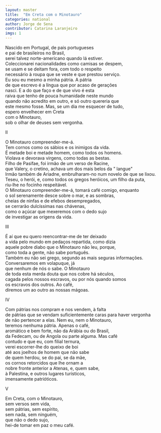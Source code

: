 ```yaml
---
layout: master
title:  "Em Creta com o Minotauro"
categories: national
author: Jorge de Sena
contributor: Catarina Laranjeiro
imgs: 1
---
```


Nascido em Portugal, de pais portugueses  
e pai de brasileiros no Brasil,  
serei talvez norte-americano quando lá estiver.  
Coleccionarei nacionalidades como camisas se despem,  
se usam e se deitam fora, com todo o respeito  
necessário à roupa que se veste e que prestou serviço.  
Eu sou eu mesmo a minha pátria. A pátria  
de que escrevo é a língua que por acaso de gerações  
nasci. E a do que faço e de que vivo é esta  
raiva que tenho de pouca humanidade neste mundo  
quando não acredito em outro, e só outro quereria que   
este mesmo fosse. Mas, se um dia me esquecer de tudo,  
espero envelhecer em Creta  
com o Minotauro,  
sob o olhar de deuses sem vergonha.  
  
II  
  
O Minotauro compreender-me-á.  
Tem cornos como os sábios e os inimigos da vida.  
É metade boi e metade homem, como todos os homens.  
Violava e devorava virgens, como todas as bestas.  
Filho de Pasifae, foi irmão de um verso de Racine,  
que Valery, o cretino, achava um dos mais belos da " langue"  
Irmão também de Ariadne, embrulharam-no num novelo de que se lixou.  
Teseu, o herói, e, como todos os gregos heróicos, um filho da puta,  
riu-lhe no focinho respeitável.  
O Minotauro compreender-me-á, tomará café comigo, enquanto  
o sol serenamente desce sobre o mar, e as sombras,  
cheias de ninfas e de efebos desempregados,  
se cerrarão dulcíssimas nas chávenas,  
como o açúcar que mexeremos com o dedo sujo  
de investigar as origens da vida.  
  
III  
  
É aí que eu quero reencontrar-me de ter deixado  
a vida pelo mundo em pedaços repartida, como dizia  
aquele pobre diabo que o Minotauro não leu, porque,  
como toda a gente, não sabe português.  
Também eu não sei grego, segundo as mais seguras informações.  
Conversaremos em volapuque, já  
que nenhum de nós o sabe. O Minotauro  
de toda esta merda douta que nos cobre há séculos,  
cagada pelos nossos escravos, ou por nós quando somos  
os escravos dos outros. Ao café,  
diremos um ao outro as nossas mágoas.  

IV  
  
Com pátrias nos compram e nos vendem, à falta  
de pátrias que se vendam suficientemente caras para haver vergonha  
de não pertencer a elas. Nem eu, nem o Minotauro,  
teremos nenhuma pátria. Apenas o café,  
aromático e bem forte, não da Arábia ou do Brasil,  
da Fedecam, ou de Angola ou parte alguma. Mas café  
contudo e que eu, com filial ternura,   
verei escorrer-lhe do queixo de boi   
até aos joelhos de homem que não sabe  
de quem herdou, se do pai, se da mãe,  
os cornos retorcidos que lhe ornam a  
nobre fronte anterior a Atenas, e, quem sabe,   
à Palestina, e outros lugares turísticos,  
imensamente patrióticos.  

V  
  
Em Creta, com o Minotauro,  
sem versos sem vida,  
sem pátrias, sem espírito,  
sem nada, sem ninguém,  
que não o dedo sujo,  
hei-de tomar em paz o meu café.  
